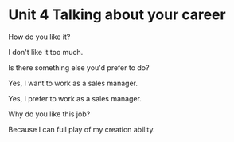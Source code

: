 # Unit 4 Talking about your career

How do you like it?

I don't like it too much.



Is there something else you'd prefer to do?

Yes, I want to work as a sales manager.

Yes, I prefer to work as a sales manager.



Why do you like this job?

Because I can full play of my creation ability.